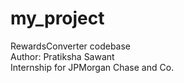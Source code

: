# my_project
RewardsConverter codebase<br>
Author: Pratiksha Sawant<br>
Internship for JPMorgan Chase and Co.
